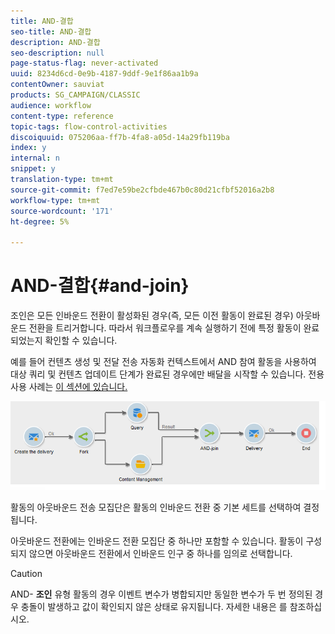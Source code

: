 ```yaml
---
title: AND-결합
seo-title: AND-결합
description: AND-결합
seo-description: null
page-status-flag: never-activated
uuid: 8234d6cd-0e9b-4187-9ddf-9e1f86aa1b9a
contentOwner: sauviat
products: SG_CAMPAIGN/CLASSIC
audience: workflow
content-type: reference
topic-tags: flow-control-activities
discoiquuid: 075206aa-ff7b-4fa8-a05d-14a29fb119ba
index: y
internal: n
snippet: y
translation-type: tm+mt
source-git-commit: f7ed7e59be2cfbde467b0c80d21cfbf52016a2b8
workflow-type: tm+mt
source-wordcount: '171'
ht-degree: 5%

---
```



# AND-결합{#and-join}

조인은 모든 인바운드 전환이 활성화된 경우(즉, 모든 이전 활동이 완료된 경우) 아웃바운드 전환을 트리거합니다. 따라서 워크플로우를 계속 실행하기 전에 특정 활동이 완료되었는지 확인할 수 있습니다.

예를 들어 컨텐츠 생성 및 전달 전송 자동화 컨텍스트에서 AND 참여 활동을 사용하여 대상 쿼리 및 컨텐츠 업데이트 단계가 완료된 경우에만 배달을 시작할 수 있습니다. 전용 사용 사례는 [이 섹션에 있습니다.](../../delivery/using/automating-via-workflows.md#creating-the-delivery-and-its-content)

![](assets/and-join-usage.png)

활동의 아웃바운드 전송 모집단은 활동의 인바운드 전환 중 기본 세트를 선택하여 결정됩니다.

아웃바운드 전환에는 인바운드 전환 모집단 중 하나만 포함할 수 있습니다. 활동이 구성되지 않으면 아웃바운드 전환에서 인바운드 인구 중 하나를 임의로 선택합니다.

>[!CAUTION]
>
>AND- **조인** 유형 활동의 경우 이벤트 변수가 병합되지만 동일한 변수가 두 번 정의된 경우 충돌이 발생하고 값이 확인되지 않은 상태로 유지됩니다. 자세한 내용은 [](../../workflow/using/javascript-scripts-and-templates.md#event-variables)를 참조하십시오.
